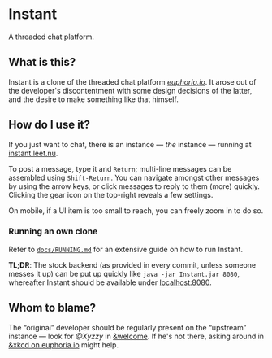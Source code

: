 # Instant

A threaded chat platform.

## What is this?

Instant is a clone of the threaded chat platform
[*euphoria.io*](https://euphoria.io/). It arose out of the developer's
discontentment with some design decisions of the latter, and the desire to
make something like that himself.

## How do I use it?

If you just want to chat, there is an instance — *the* instance — running at
[instant.leet.nu](https://instant.leet.nu).

To post a message, type it and `Return`; multi-line messages can be assembled
using `Shift-Return`. You can navigate amongst other messages by using the
arrow keys, or click messages to reply to them (more) quickly. Clicking the
gear icon on the top-right reveals a few settings.

On mobile, if a UI item is too small to reach, you can freely zoom in to do
so.

### Running an own clone

Refer to [`docs/RUNNING.md`](docs/RUNNING.md) for an extensive guide on how
to run Instant.

**TL;DR**: The stock backend (as provided in every commit, unless someone
messes it up) can be put up quickly like `java -jar Instant.jar 8080`,
whereafter Instant should be available under
[localhost:8080](http://localhost:8080/).

## Whom to blame?

The “original” developer should be regularly present on the “upstream”
instance — look for *@Xyzzy* in
[&welcome](https://instant.leet.nu/room/welcome/). If he's not there, asking
around in [&xkcd on euphoria.io](https://euphoria.io/room/xkcd/) might help.
